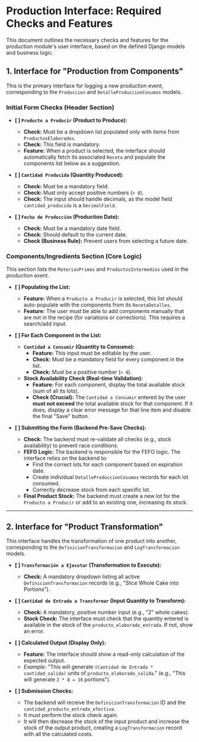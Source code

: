 # Production Interface: Required Checks and Features

This document outlines the necessary checks and features for the production module's user interface, based on the defined Django models and business logic.

## 1. Interface for "Production from Components"

This is the primary interface for logging a new production event, corresponding to the `Produccion` and `DetalleProduccionCosumos` models.

### Initial Form Checks (Header Section)

-   **[ ] `Producto a Producir` (Product to Produce):**
    -   **Check:** Must be a dropdown list populated only with items from `ProductosElaborados`.
    -   **Check:** This field is mandatory.
    -   **Feature:** When a product is selected, the interface should automatically fetch its associated `Receta` and populate the components list below as a suggestion.

-   **[ ] `Cantidad Producida` (Quantity Produced):**
    -   **Check:** Must be a mandatory field.
    -   **Check:** Must only accept positive numbers (`> 0`).
    -   **Check:** The input should handle decimals, as the model field `cantidad_producida` is a `DecimalField`.

-   **[ ] `Fecha de Producción` (Production Date):**
    -   **Check:** Must be a mandatory date field.
    -   **Check:** Should default to the current date.
    -   **Check (Business Rule):** Prevent users from selecting a future date.

### Components/Ingredients Section (Core Logic)

This section lists the `MateriasPrimas` and `ProductosIntermedios` used in the production event.

-   **[ ] Populating the List:**
    -   **Feature:** When a `Producto a Producir` is selected, this list should auto-populate with the components from its `RecetaDetalles`.
    -   **Feature:** The user must be able to add components manually that are not in the recipe (for variations or corrections). This requires a search/add input.

-   **[ ] For Each Component in the List:**
    -   **`Cantidad a Consumir` (Quantity to Consume):**
        -   **Feature:** This input must be editable by the user.
        -   **Check:** Must be a mandatory field for every component in the list.
        -   **Check:** Must be a positive number (`> 0`).
    -   **Stock Availability Check (Real-time Validation):**
        -   **Feature:** For each component, display the total available stock (sum of all its lots).
        -   **Check (Crucial):** The `Cantidad a Consumir` entered by the user **must not exceed** the total available stock for that component. If it does, display a clear error message for that line item and disable the final "Save" button.

-   **[ ] Submitting the Form (Backend Pre-Save Checks):**
    -   **Check:** The backend must re-validate all checks (e.g., stock availability) to prevent race conditions.
    -   **FEFO Logic:** The backend is responsible for the FEFO logic. The interface relies on the backend to:
        -   Find the correct lots for each component based on expiration date.
        -   Create individual `DetalleProduccionCosumos` records for each lot consumed.
        -   Correctly decrease stock from each specific lot.
    -   **Final Product Stock:** The backend must create a new lot for the `Producto a Producir` or add to an existing one, increasing its stock.

---

## 2. Interface for "Product Transformation"

This interface handles the transformation of one product into another, corresponding to the `DefinicionTransformacion` and `LogTransformacion` models.

-   **[ ] `Transformación a Ejecutar` (Transformation to Execute):**
    -   **Check:** A mandatory dropdown listing all active `DefinicionTransformacion` records (e.g., "Slice Whole Cake into Portions").

-   **[ ] `Cantidad de Entrada a Transformar` (Input Quantity to Transform):**
    -   **Check:** A mandatory, positive number input (e.g., "2" whole cakes).
    -   **Stock Check:** The interface must check that the quantity entered is available in the stock of the `producto_elaborado_entrada`. If not, show an error.

-   **[ ] Calculated Output (Display Only):**
    -   **Feature:** The interface should show a read-only calculation of the expected output.
    -   *Example:* "This will generate `(Cantidad de Entrada * cantidad_salida)` units of `producto_elaborado_salida`." (e.g., "This will generate `2 * 8 = 16` portions").

-   **[ ] Submission Checks:**
    -   The backend will receive the `DefinicionTransformacion` ID and the `cantidad_producto_entrada_efectiva`.
    -   It must perform the stock check again.
    -   It will then decrease the stock of the input product and increase the stock of the output product, creating a `LogTransformacion` record with all the calculated costs.
